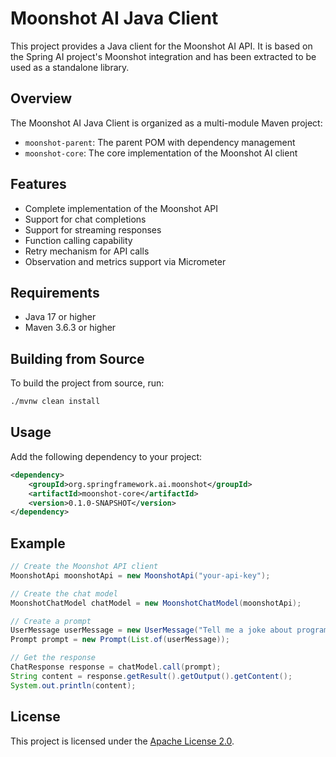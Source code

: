# Moonshot AI Java Client

This project provides a Java client for the Moonshot AI API. It is based on the Spring AI project's Moonshot integration and has been extracted to be used as a standalone library.

## Overview

The Moonshot AI Java Client is organized as a multi-module Maven project:

- `moonshot-parent`: The parent POM with dependency management
- `moonshot-core`: The core implementation of the Moonshot AI client

## Features

- Complete implementation of the Moonshot API
- Support for chat completions
- Support for streaming responses
- Function calling capability
- Retry mechanism for API calls
- Observation and metrics support via Micrometer

## Requirements

- Java 17 or higher
- Maven 3.6.3 or higher

## Building from Source

To build the project from source, run:

```bash
./mvnw clean install
```

## Usage

Add the following dependency to your project:

```xml
<dependency>
    <groupId>org.springframework.ai.moonshot</groupId>
    <artifactId>moonshot-core</artifactId>
    <version>0.1.0-SNAPSHOT</version>
</dependency>
```

## Example

```java
// Create the Moonshot API client
MoonshotApi moonshotApi = new MoonshotApi("your-api-key");

// Create the chat model
MoonshotChatModel chatModel = new MoonshotChatModel(moonshotApi);

// Create a prompt
UserMessage userMessage = new UserMessage("Tell me a joke about programming");
Prompt prompt = new Prompt(List.of(userMessage));

// Get the response
ChatResponse response = chatModel.call(prompt);
String content = response.getResult().getOutput().getContent();
System.out.println(content);
```

## License

This project is licensed under the [Apache License 2.0](LICENSE).